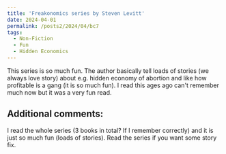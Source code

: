 ```yaml
---
title: 'Freakonomics series by Steven Levitt'
date: 2024-04-01
permalink: /posts2/2024/04/bc7
tags:
  - Non-Fiction
  - Fun
  - Hidden Economics
---
```


This series is so much fun. The author basically tell loads of stories (we always love story) about e.g. hidden economy of abortion and like how profitable is a gang (it is so much fun). I read this ages ago can't remember much now but it was a very fun read.

Additional comments:
------

I read the whole series (3 books in total? If I remember correctly) and it is just so much fun (loads of stories). Read the series if you want some story fix.